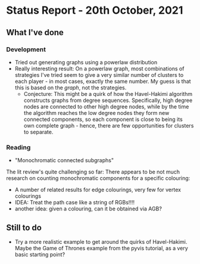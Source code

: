 # Status Report - 20th October, 2021

## What I've done


### Development

* Tried out generating graphs using a powerlaw distribution
* Really interesting result: On a powerlaw graph, most combinations of strategies I've tried seem to give a very similar number of clusters to each player - in most cases, exactly the same number. My guess is that this is based on the *graph*, not the strategies.
    * Conjecture: This might be a quirk of how the Havel-Hakimi algorithm constructs graphs from degree sequences. Specifically, high degree nodes are connected to other high degree nodes, while by the time the algorithm reaches the low degree nodes they form new connected components, so each component is close to being its own complete graph - hence, there are few opportunities for clusters to separate.

### Reading

* "Monochromatic connected subgraphs"

The lit review's quite challenging so far: There appears to be not much research on counting monochromatic components for a specific colouring:
* A number of related results for edge colourings, very few for vertex colourings
* IDEA: Treat the path case like a string of RGBs!!!!
* another idea: given a colouring, can it be obtained via AGB?


## Still to do

* Try a more realistic example to get around the quirks of Havel-Hakimi. Maybe the Game of Thrones example from the pyvis tutorial, as a very basic starting point?
